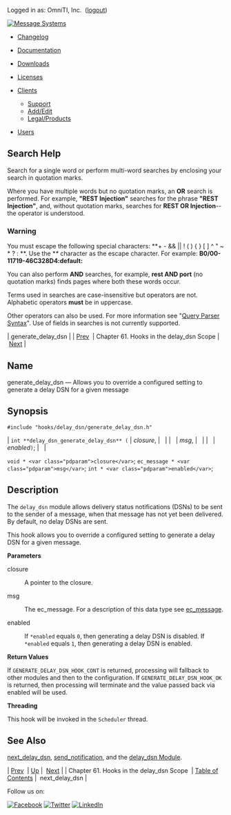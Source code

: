 Logged in as: OmniTI, Inc.  ([logout](https://support.messagesystems.com/logout.php))

[![Message Systems](https://support.messagesystems.com/images/ms-white205.png)](https://support.messagesystems.com/start.php) 

*   [Changelog](https://support.messagesystems.com/start.php?show=changelog)
*   [Documentation](https://support.messagesystems.com/docs/)
*   [Downloads](https://support.messagesystems.com/start.php)

*   [Licenses](https://support.messagesystems.com/license_summary.php)
*   <a href="">Clients</a>
    *   [Support](https://support.messagesystems.com/cs.php)
    *   [Add/Edit](https://support.messagesystems.com/edit_client.php)
    *   [Legal/Products](https://support.messagesystems.com/edit_products.php)
*   [Users](https://support.messagesystems.com/edit_customer.php)

## Search Help

Search for a single word or perform multi-word searches by enclosing your search in quotation marks.

Where you have multiple words but no quotation marks, an **OR** search is performed. For example, **"REST Injection"** searches for the phrase **"REST Injection"**, and, without quotation marks, searches for **REST OR Injection**--the operator is understood.

### Warning

You must escape the following special characters: **+ - && || ! ( ) { } [ ] ^ " ~ * ? : \**. Use the **\** character as the escape character. For example: **B0/00-11719-46C328D4\:default\:**

You can also perform **AND** searches, for example, **rest AND port** (no quotation marks) finds pages where both these words occur.

Terms used in searches are case-insensitive but operators are not. Alphabetic operators **must** be in uppercase.

Other operators can also be used. For more information see "[Query Parser Syntax](https://lucene.apache.org/core/old_versioned_docs/versions/3_0_0/queryparsersyntax.html)". Use of fields in searches is not currently supported.

| generate_delay_dsn |
| [Prev](hooks.delay_dsn.php)  | Chapter 61. Hooks in the delay_dsn Scope |  [Next](hooks.delay_dsn.next_delay_dsn.php) |

<a name="hooks.delay_dsn.generate_delay_dsn"></a>
## Name

generate_delay_dsn — Allows you to override a configured setting to generate a delay DSN for a given message

## Synopsis

`#include "hooks/delay_dsn/generate_delay_dsn.h"`

| `int **delay_dsn_generate_delay_dsn** (` | <var class="pdparam">closure</var>, |   |
|   | <var class="pdparam">msg</var>, |   |
|   | <var class="pdparam">enabled</var>`)`; |   |

`void * <var class="pdparam">closure</var>`;
`ec_message * <var class="pdparam">msg</var>`;
`int * <var class="pdparam">enabled</var>`;<a name="idp9899264"></a>
## Description

The `delay_dsn` module allows delivery status notifications (DSNs) to be sent to the sender of a message, when that message has not yet been delivered. By default, no delay DSNs are sent.

This hook allows you to override a configured setting to generate a delay DSN for a given message.

**Parameters**

<dl class="variablelist">

<dt>closure</dt>

<dd>

A pointer to the closure.

</dd>

<dt>msg</dt>

<dd>

The ec_message. For a description of this data type see [ec_message](structs.ec_message.php "68.38. ec_message").

</dd>

<dt>enabled</dt>

<dd>

If `*enabled` equals `0`, then generating a delay DSN is disabled. If `*enabled` equals `1`, then generating a delay DSN is enabled.

</dd>

</dl>

**Return Values**

If `GENERATE_DELAY_DSN_HOOK_CONT` is returned, processing will fallback to other modules and then to the configuration. If `GENERATE_DELAY_DSN_HOOK_OK` is returned, then processing will terminate and the value passed back via enabled will be used.

**Threading**

This hook will be invoked in the `Scheduler` thread.

<a name="idp9914160"></a>
## See Also

[next_delay_dsn](hooks.delay_dsn.next_delay_dsn.php "next_delay_dsn"), [send_notification](hooks.delay_dsn.send_notification.php "send_notification"), and the [delay_dsn Module](https://support.messagesystems.com/docs/web-ref/modules.delay_dsn.php).

| [Prev](hooks.delay_dsn.php)  | [Up](hooks.delay_dsn.php) |  [Next](hooks.delay_dsn.next_delay_dsn.php) |
| Chapter 61. Hooks in the delay_dsn Scope  | [Table of Contents](index.php) |  next_delay_dsn |

Follow us on:

[![Facebook](https://support.messagesystems.com/images/icon-facebook.png)](http://www.facebook.com/messagesystems) [![Twitter](https://support.messagesystems.com/images/icon-twitter.png)](http://twitter.com/#!/MessageSystems) [![LinkedIn](https://support.messagesystems.com/images/icon-linkedin.png)](http://www.linkedin.com/company/message-systems)